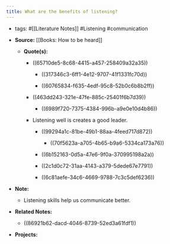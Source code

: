 ```yaml
---
title: What are the benefits of listening?
---
```


- tags: #[[Literature Notes]] #Listening #communication

- **Source:** [[Books: How to be heard]]
	 - **Quote(s):**
		 - ((65710de5-8c68-4415-a457-258409a32a35))
			 - ((317346c3-6ff1-4e12-9707-41f1331fc70d))

			 - ((60765834-f635-4edf-95c8-52b0c6b8b2ff))

		 - ((463dd243-321e-47fe-885c-25401f6b7d39))
			 - ((6989f720-7375-4384-996b-a9e0e10d4b86))

		 - Listening well is creates a good leader.
			 - ((99294a1c-81be-49b1-88aa-4feed717d872))
				 - ((70f5623a-a705-4b65-b9a6-5334ca173a76))

			 - ((6b152163-0d5a-47e6-9f0a-370995198a2a))

			 - ((2c1d0c72-31aa-4143-a379-5dede67e7791))

			 - ((6c81aefe-34c6-4669-9788-7c3c5def6236))

- **Note:**
	 - Listening skills help us communicate better. 

- **Related Notes:**
	 - ((86921b62-dacd-4046-8739-52ed3a61fdf1))

- **Projects:**

